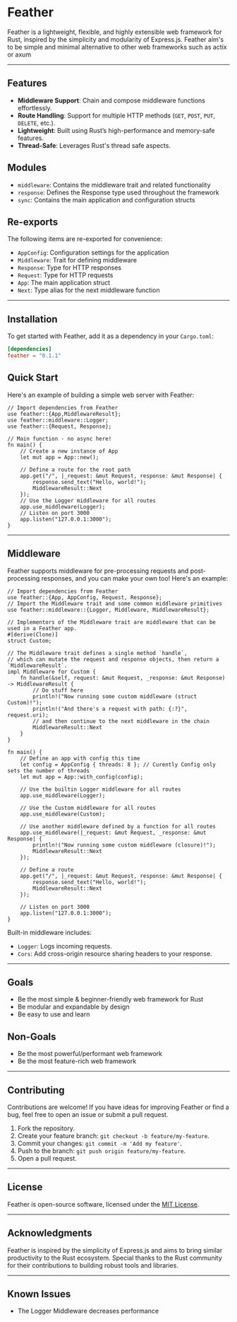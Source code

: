 # Feather

Feather is a lightweight, flexible, and highly extensible web framework for Rust, inspired by the simplicity and modularity of Express.js.
Feather aim's to be simple and minimal alternative to other web frameworks such as actix or axum

---

## Features

- **Middleware Support**: Chain and compose middleware functions effortlessly.
- **Route Handling**: Support for multiple HTTP methods (`GET`, `POST`, `PUT`, `DELETE`, etc.).
- **Lightweight**: Built using Rust’s high-performance and memory-safe features.
- **Thread-Safe**: Leverages Rust's thread safe aspects.

## Modules

- `middleware`: Contains the middleware trait and related functionality
- `response`: Defines the Response type used throughout the framework
- `sync`: Contains the main application and configuration structs

## Re-exports

The following items are re-exported for convenience:

- `AppConfig`: Configuration settings for the application
- `Middleware`: Trait for defining middleware
- `Response`: Type for HTTP responses
- `Request`: Type for HTTP requests
- `App`: The main application struct
- `Next`: Type alias for the next middleware function

---

## Installation

To get started with Feather, add it as a dependency in your `Cargo.toml`:

```toml
[dependencies]
feather = "0.1.1"
```

## Quick Start

Here's an example of building a simple web server with Feather:

```rust,no_run
// Import dependencies from Feather
use feather::{App,MiddlewareResult};
use feather::middleware::Logger;
use feather::{Request, Response};

// Main function - no async here!
fn main() {
    // Create a new instance of App
    let mut app = App::new();
    
    // Define a route for the root path
    app.get("/", |_request: &mut Request, response: &mut Response| {
        response.send_text("Hello, world!");
        MiddlewareResult::Next
    });
    // Use the Logger middleware for all routes
    app.use_middleware(Logger);
    // Listen on port 3000
    app.listen("127.0.0.1:3000");
}
```

---

## Middleware

Feather supports middleware for pre-processing requests and post-processing responses, and you can make your own too! Here's an example:

```rust,no_run
// Import dependencies from Feather
use feather::{App, AppConfig, Request, Response};
// Import the Middleware trait and some common middleware primitives
use feather::middleware::{Logger, Middleware, MiddlewareResult};

// Implementors of the Middleware trait are middleware that can be used in a Feather app.
#[derive(Clone)]
struct Custom;

// The Middleware trait defines a single method `handle`,
// which can mutate the request and response objects, then return a `MiddlewareResult`.
impl Middleware for Custom {
    fn handle(&self, request: &mut Request, _response: &mut Response) -> MiddlewareResult {
        // Do stuff here
        println!("Now running some custom middleware (struct Custom)!");
        println!("And there's a request with path: {:?}", request.uri);
        // and then continue to the next middleware in the chain
        MiddlewareResult::Next
    }
}

fn main() {
    // Define an app with config this time
    let config = AppConfig { threads: 8 }; // Curently Config only sets the number of threads
    let mut app = App::with_config(config);

    // Use the builtin Logger middleware for all routes
    app.use_middleware(Logger);

    // Use the Custom middleware for all routes
    app.use_middleware(Custom);

    // Use another middleware defined by a function for all routes
    app.use_middleware(|_request: &mut Request, _response: &mut Response| {
        println!("Now running some custom middleware (closure)!");
        MiddlewareResult::Next
    });

    // Define a route
    app.get("/", |_request: &mut Request, response: &mut Response| {
        response.send_text("Hello, world!");
        MiddlewareResult::Next
    });

    // Listen on port 3000
    app.listen("127.0.0.1:3000");
}
```

Built-in middleware includes:

- `Logger`: Logs incoming requests.
- `Cors`: Add cross-origin resource sharing headers to your response.

---

## Goals

- Be the most simple & beginner-friendly web framework for Rust
- Be modular and expandable by design
- Be easy to use and learn

## Non-Goals

- Be the most powerful/performant web framework
- Be the most feature-rich web framework

---

## Contributing

Contributions are welcome! If you have ideas for improving Feather or find a bug, feel free to open an issue or submit a pull request.

1. Fork the repository.
2. Create your feature branch: `git checkout -b feature/my-feature`.
3. Commit your changes: `git commit -m 'Add my feature'`.
4. Push to the branch: `git push origin feature/my-feature`.
5. Open a pull request.

---

## License

Feather is open-source software, licensed under the [MIT License](LICENSE).

---

## Acknowledgments

Feather is inspired by the simplicity of Express.js and aims to bring similar productivity to the Rust ecosystem. Special thanks to the Rust community for their contributions to building robust tools and libraries.

---
## Known Issues
- The Logger Middleware decreases performance
